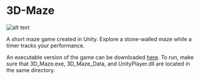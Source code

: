 # 3D-Maze

![alt text](http://beccamiller.space/wp-content/uploads/2018/09/maze.jpg)

A short maze game created in Unity. Explore a stone-walled maze while a timer tracks your performance.

An executable version of the game can be downloaded [here](https://drive.google.com/drive/folders/1TwEK0K8xtz6AhF3OREm8yB7uQco6mJaK?usp=sharing). To run, make sure that 3D_Maze.exe, 3D_Maze_Data, and UnityPlayer.dll are located in the same directory.
